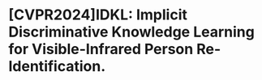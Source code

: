 # [CVPR2024]IDKL: Implicit Discriminative Knowledge Learning for Visible-Infrared Person Re-Identification.

